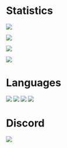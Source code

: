 
# Statistics
![](https://github-readme-stats.vercel.app/api?username=0zBug&show_icons=true&theme=dark&hide_border=true&title_color=FEFEFE&icon_color=55D24B&text_color=FEFEFE&bg_color=0,0E1117,0E1117)

![](https://github-readme-streak-stats.herokuapp.com?user=0zBug&theme=github-dark&hide_border=true)

![](https://github-readme-stats.vercel.app/api/top-langs/?username=0zBug&layout=compact&theme=dark&hide_border=true&title_color=FEFEFE&icon_color=55D24B&text_color=FEFEFE&bg_color=0,0E1117,0E1117)

![](https://komarev.com/ghpvc/?username=0zBug&color=39D353)

# Languages
![](https://img.shields.io/badge/-Lua-0d1117?style=flat&logo=lua)
![](https://img.shields.io/badge/-C++-0d1117?style=flat&logo=cplusplus)
![](https://img.shields.io/badge/-Python-0d1117?style=flat&logo=python)
![](https://img.shields.io/badge/-Octave%20/%20Matlab-0d1117?style=flat&logo=Octave)

# Discord
![](https://discord.c99.nl/widget/theme-1/699092961308180511.png)
